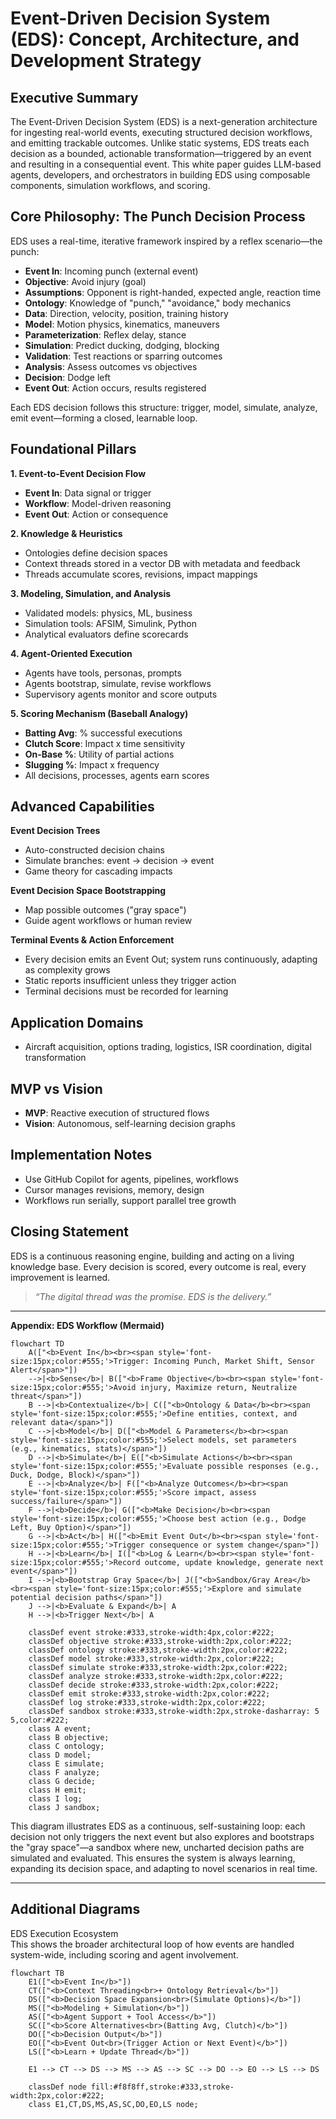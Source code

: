 # Event-Driven Decision System (EDS): Concept, Architecture, and Development Strategy

## Executive Summary
The Event-Driven Decision System (EDS) is a next-generation architecture for ingesting real-world events, executing structured decision workflows, and emitting trackable outcomes. Unlike static systems, EDS treats each decision as a bounded, actionable transformation—triggered by an event and resulting in a consequential event. This white paper guides LLM-based agents, developers, and orchestrators in building EDS using composable components, simulation workflows, and scoring.

## Core Philosophy: The Punch Decision Process
EDS uses a real-time, iterative framework inspired by a reflex scenario—the punch:

- **Event In**: Incoming punch (external event)
- **Objective**: Avoid injury (goal)
- **Assumptions**: Opponent is right-handed, expected angle, reaction time
- **Ontology**: Knowledge of "punch," "avoidance," body mechanics
- **Data**: Direction, velocity, position, training history
- **Model**: Motion physics, kinematics, maneuvers
- **Parameterization**: Reflex delay, stance
- **Simulation**: Predict ducking, dodging, blocking
- **Validation**: Test reactions or sparring outcomes
- **Analysis**: Assess outcomes vs objectives
- **Decision**: Dodge left
- **Event Out**: Action occurs, results registered

Each EDS decision follows this structure: trigger, model, simulate, analyze, emit event—forming a closed, learnable loop.

## Foundational Pillars

**1. Event-to-Event Decision Flow**
- **Event In**: Data signal or trigger
- **Workflow**: Model-driven reasoning
- **Event Out**: Action or consequence

**2. Knowledge & Heuristics**
- Ontologies define decision spaces
- Context threads stored in a vector DB with metadata and feedback
- Threads accumulate scores, revisions, impact mappings

**3. Modeling, Simulation, and Analysis**
- Validated models: physics, ML, business
- Simulation tools: AFSIM, Simulink, Python
- Analytical evaluators define scorecards

**4. Agent-Oriented Execution**
- Agents have tools, personas, prompts
- Agents bootstrap, simulate, revise workflows
- Supervisory agents monitor and score outputs

**5. Scoring Mechanism (Baseball Analogy)**
- **Batting Avg**: % successful executions
- **Clutch Score**: Impact x time sensitivity
- **On-Base %**: Utility of partial actions
- **Slugging %**: Impact x frequency
- All decisions, processes, agents earn scores

## Advanced Capabilities

**Event Decision Trees**
- Auto-constructed decision chains
- Simulate branches: event → decision → event
- Game theory for cascading impacts

**Event Decision Space Bootstrapping**
- Map possible outcomes ("gray space")
- Guide agent workflows or human review

**Terminal Events & Action Enforcement**
- Every decision emits an Event Out; system runs continuously, adapting as complexity grows
- Static reports insufficient unless they trigger action
- Terminal decisions must be recorded for learning

## Application Domains
- Aircraft acquisition, options trading, logistics, ISR coordination, digital transformation

## MVP vs Vision
- **MVP**: Reactive execution of structured flows
- **Vision**: Autonomous, self-learning decision graphs

## Implementation Notes
- Use GitHub Copilot for agents, pipelines, workflows
- Cursor manages revisions, memory, design
- Workflows run serially, support parallel tree growth

## Closing Statement
EDS is a continuous reasoning engine, building and acting on a living knowledge base. Every decision is scored, every outcome is real, every improvement is learned.

> *“The digital thread was the promise. EDS is the delivery.”*

---

**Appendix: EDS Workflow (Mermaid)**

```mermaid
flowchart TD
    A(["<b>Event In</b><br><span style='font-size:15px;color:#555;'>Trigger: Incoming Punch, Market Shift, Sensor Alert</span>"]) 
    -->|<b>Sense</b>| B(["<b>Frame Objective</b><br><span style='font-size:15px;color:#555;'>Avoid injury, Maximize return, Neutralize threat</span>"])
    B -->|<b>Contextualize</b>| C(["<b>Ontology & Data</b><br><span style='font-size:15px;color:#555;'>Define entities, context, and relevant data</span>"])
    C -->|<b>Model</b>| D(["<b>Model & Parameters</b><br><span style='font-size:15px;color:#555;'>Select models, set parameters (e.g., kinematics, stats)</span>"])
    D -->|<b>Simulate</b>| E(["<b>Simulate Actions</b><br><span style='font-size:15px;color:#555;'>Evaluate possible responses (e.g., Duck, Dodge, Block)</span>"])
    E -->|<b>Analyze</b>| F(["<b>Analyze Outcomes</b><br><span style='font-size:15px;color:#555;'>Score impact, assess success/failure</span>"])
    F -->|<b>Decide</b>| G(["<b>Make Decision</b><br><span style='font-size:15px;color:#555;'>Choose best action (e.g., Dodge Left, Buy Option)</span>"])
    G -->|<b>Act</b>| H(["<b>Emit Event Out</b><br><span style='font-size:15px;color:#555;'>Trigger consequence or system change</span>"])
    H -->|<b>Learn</b>| I(["<b>Log & Learn</b><br><span style='font-size:15px;color:#555;'>Record outcome, update knowledge, generate next event</span>"])
    I -->|<b>Bootstrap Gray Space</b>| J(["<b>Sandbox/Gray Area</b><br><span style='font-size:15px;color:#555;'>Explore and simulate potential decision paths</span>"])
    J -->|<b>Evaluate & Expand</b>| A
    H -->|<b>Trigger Next</b>| A

    classDef event stroke:#333,stroke-width:4px,color:#222;
    classDef objective stroke:#333,stroke-width:2px,color:#222;
    classDef ontology stroke:#333,stroke-width:2px,color:#222;
    classDef model stroke:#333,stroke-width:2px,color:#222;
    classDef simulate stroke:#333,stroke-width:2px,color:#222;
    classDef analyze stroke:#333,stroke-width:2px,color:#222;
    classDef decide stroke:#333,stroke-width:2px,color:#222;
    classDef emit stroke:#333,stroke-width:2px,color:#222;
    classDef log stroke:#333,stroke-width:2px,color:#222;
    classDef sandbox stroke:#333,stroke-width:2px,stroke-dasharray: 5 5,color:#222;
    class A event;
    class B objective;
    class C ontology;
    class D model;
    class E simulate;
    class F analyze;
    class G decide;
    class H emit;
    class I log;
    class J sandbox;
```

This diagram illustrates EDS as a continuous, self-sustaining loop: each decision not only triggers the next event but also explores and bootstraps the "gray space"—a sandbox where new, uncharted decision paths are simulated and evaluated. This ensures the system is always learning, expanding its decision space, and adapting to novel scenarios in real time.

---
## Additional Diagrams
EDS Execution Ecosystem  
This shows the broader architectural loop of how events are handled system-wide, including scoring and agent involvement.

```mermaid
flowchart TB
    E1(["<b>Event In</b>"])
    CT(["<b>Context Threading<br>+ Ontology Retrieval</b>"])
    DS(["<b>Decision Space Expansion<br>(Simulate Options)</b>"])
    MS(["<b>Modeling + Simulation</b>"])
    AS(["<b>Agent Support + Tool Access</b>"])
    SC(["<b>Score Alternatives<br>(Batting Avg, Clutch)</b>"])
    DO(["<b>Decision Output</b>"])
    EO(["<b>Event Out<br>(Trigger Action or Next Event)</b>"])
    LS(["<b>Learn + Update Thread</b>"])

    E1 --> CT --> DS --> MS --> AS --> SC --> DO --> EO --> LS --> DS

    classDef node fill:#f8f8ff,stroke:#333,stroke-width:2px,color:#222;
    class E1,CT,DS,MS,AS,SC,DO,EO,LS node;
```